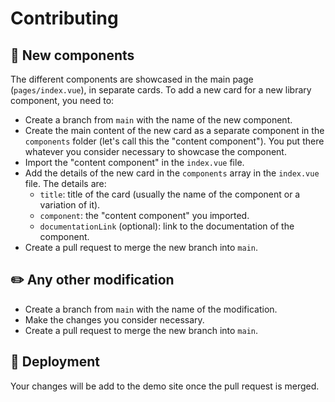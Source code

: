 # Contributing 

## 🧩 New components 

The different components are showcased in the main page (`pages/index.vue`), in separate cards. To add a new card for a new library component, you need to:
- Create a branch from `main` with the name of the new component.
- Create the main content of the new card as a separate component in the `components` folder (let's call this the "content component"). You put there whatever you consider necessary to showcase the component.
- Import the "content component" in the `index.vue` file.
- Add the details of the new card in the `components` array in the `index.vue` file. The details are:
    - `title`: title of the card (usually the name of the component or a variation of it).
    - `component`: the "content component" you imported.
    - `documentationLink` (optional): link to the documentation of the component.
- Create a pull request to merge the new branch into `main`.

## ✏️ Any other modification 
- Create a branch from `main` with the name of the modification.
- Make the changes you consider necessary.
- Create a pull request to merge the new branch into `main`.

## 🚀 Deployment

Your changes will be add to the demo site once the pull request is merged.

